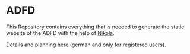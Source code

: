 # ADFD

This Repository contains everything that is needed to generate the static
website of the ADFD with the help of [Nikola](http://getnikola.com).

Details and planning [here](http://www.adfd.org/austausch/viewforum.php?f=53) (german and only for registered users).
